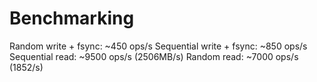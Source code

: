 # Benchmarking

Random write + fsync: ~450 ops/s
Sequential write + fsync: ~850 ops/s
Sequential read: ~9500 ops/s (2506MB/s)
Random read: ~7000 ops/s (1852/s)
